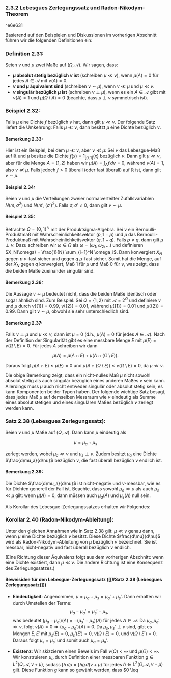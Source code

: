 ### 2.3.2 Lebesgues Zerlegungssatz und Radon-Nikodym-Theorem

^e6e631

Basierend auf den Beispielen und Diskussionen im vorherigen Abschnitt führen wir die folgenden Definitionen ein:

### Definition 2.31:

Seien $\nu$ und $\mu$ zwei Maße auf $(\Omega, \mathcal{A})$. Wir sagen, dass:
- **$\mu$ absolut stetig bezüglich $\nu$ ist** (schreiben $\mu \ll \nu$), wenn $\mu(A) = 0$ für jedes $A \in \mathcal{A}$ mit $\nu(A) = 0$.
- **$\nu$ und $\mu$ äquivalent sind** (schreiben $\nu \sim \mu$), wenn $\nu \ll \mu$ und $\mu \ll \nu$.
- **$\nu$ singulär bezüglich $\mu$ ist** (schreiben $\nu \perp \mu$), wenn es ein $A \in \mathcal{A}$ gibt mit $\nu(A) = 1$ und $\mu(\Omega \setminus A) = 0$ (beachte, dass $\mu \perp \nu$ symmetrisch ist).

### Beispiel 2.32:
Falls $\mu$ eine Dichte $f$ bezüglich $\nu$ hat, dann gilt $\mu \ll \nu$. Der folgende Satz liefert die Umkehrung: Falls $\mu \ll \nu$, dann besitzt $\mu$ eine Dichte bezüglich $\nu$.

#### Bemerkung 2.33:

Hier ist ein Beispiel, bei dem $\mu \ll \nu$, aber $\nu \not\ll \mu$: Sei $\nu$ das Lebesgue-Maß auf $\mathbb{R}$ und $\mu$ besitze die Dichte $f(x) = 1_{[0,1]}(x)$ bezüglich $\nu$. Dann gilt $\mu \ll \nu$, aber für die Menge $A = (1, 2)$ haben wir $\mu(A) = \int_A f \, d\nu = 0$, während $\nu(A) = 1$, also $\nu \not\ll \mu$. Falls jedoch $f > 0$ überall (oder fast überall) auf $\mathbb{R}$ ist, dann gilt $\nu \sim \mu$.

#### Beispiel 2.34:

Seien $\nu$ und $\mu$ die Verteilungen zweier normalverteilter Zufallsvariablen $N(m, \sigma^2)$ und $N(m', (\sigma')^2)$. Falls $\sigma, \sigma' \neq 0$, dann gilt $\nu \sim \mu$.

#### Beispiel 2.35:

Betrachte $\Omega = \{0, 1\}^\mathbb{N}$ mit der Produktsigma-Algebra. Sei $\nu$ ein Bernoulli-Produktmaß mit Wahrscheinlichkeitsvektor $(p, 1 - p)$ und $\mu$ das Bernoulli-Produktmaß mit Wahrscheinlichkeitsvektor $(q, 1 - q)$. Falls $p \neq q$, dann gilt $\mu \perp \nu$. Dazu schreiben wir $\omega \in \Omega$ als $\omega = (\omega_1, \omega_2, \dots)$ und definieren $X_N(\omega) = \frac{1}{N} \sum_{i=1}^N \omega_i$. Dann konvergiert $X_N$ gegen $p$ $\nu$-fast sicher und gegen $q$ $\mu$-fast sicher. Somit hat die Menge, auf der $X_N$ gegen $q$ konvergiert, Maß 1 für $\mu$ und Maß 0 für $\nu$, was zeigt, dass die beiden Maße zueinander singulär sind.

#### Bemerkung 2.36:

Die Aussage $\nu \sim \mu$ bedeutet nicht, dass die beiden Maße identisch oder sogar ähnlich sind. Zum Beispiel: Sei $\Omega = \{1, 2\}$ mit $\mathcal{A} = 2^\Omega$ und definiere $\nu$ und $\mu$ durch $\nu(\{1\}) = 0.99$, $\nu(\{2\}) = 0.01$, während $\mu(\{1\}) = 0.01$ und $\mu(\{2\}) = 0.99$. Dann gilt $\nu \sim \mu$, obwohl sie sehr unterschiedlich sind.

#### Bemerkung 2.37: 

Falls $\nu \perp \mu$ und $\mu \ll \nu$, dann ist $\mu = 0$ (d.h., $\mu(A) = 0$ für jedes $A \in \mathcal{A}$). Nach der Definition der Singularität gibt es eine messbare Menge $E$ mit $\mu(E) = \nu(\Omega \setminus E) = 0$. Für jedes $A$ schreiben wir dann

$$
\mu(A) = \mu(A \cap E) + \mu(A \cap (\Omega \setminus E)).
$$

Daraus folgt $\mu(A \cap E) \leq \mu(E) = 0$ und $\mu(A \cap (\Omega \setminus E)) \leq \nu(\Omega \setminus E) = 0$, da $\mu \ll \nu$.

Die obige Bemerkung zeigt, dass ein nicht-nulles Maß $\mu$ nicht sowohl absolut stetig als auch singulär bezüglich eines anderen Maßes $\nu$ sein kann. Allerdings muss $\mu$ auch nicht entweder singulär oder absolut stetig sein; es kann Komponenten beider Typen haben. Der folgende wichtige Satz besagt, dass jedes Maß $\mu$ auf demselben Messraum wie $\nu$ eindeutig als Summe eines absolut stetigen und eines singulären Maßes bezüglich $\nu$ zerlegt werden kann.

### Satz 2.38 (Lebesgues Zerlegungssatz): 

Seien $\nu$ und $\mu$ Maße auf $(\Omega, \mathcal{A})$. Dann kann $\mu$ eindeutig als

$$
\mu = \mu_a + \mu_s
$$

zerlegt werden, wobei $\mu_a \ll \nu$ und $\mu_s \perp \nu$. Zudem besitzt $\mu_a$ eine Dichte $\frac{d\mu_a}{d\nu}$ bezüglich $\nu$, die fast überall bezüglich $\nu$ endlich ist.

#### Bemerkung 2.39:

Die Dichte $\frac{d\mu_a}{d\nu}$ ist nicht-negativ und $\nu$-messbar, wie es für Dichten generell der Fall ist. Beachte, dass sowohl $\mu_a \ll \mu$ als auch $\mu_s \ll \mu$ gilt: wenn $\mu(A) = 0$, dann müssen auch $\mu_a(A)$ und $\mu_s(A)$ null sein.

Als Korollar des Lebesgue-Zerlegungssatzes erhalten wir Folgendes:

### Korollar 2.40 (Radon-Nikodym-Ableitung): 

Unter den gleichen Annahmen wie in Satz 2.38 gilt: $\mu \ll \nu$ genau dann, wenn $\mu$ eine Dichte bezüglich $\nu$ besitzt. Diese Dichte $\frac{d\mu}{d\nu}$ wird als Radon-Nikodym-Ableitung von $\mu$ bezüglich $\nu$ bezeichnet. Sie ist messbar, nicht-negativ und fast überall bezüglich $\nu$ endlich.

(Eine Richtung dieser Äquivalenz folgt aus dem vorherigen Abschnitt: wenn eine Dichte existiert, dann $\mu \ll \nu$. Die andere Richtung ist eine Konsequenz des Zerlegungssatzes.)

#### Beweisidee für den Lebesgue-Zerlegungssatz ([[#Satz 2.38 (Lebesgues Zerlegungssatz)]])

- **Eindeutigkeit**: Angenommen, $\mu = \mu_a + \mu_s = \mu_a' + \mu_s'$. Dann erhalten wir durch Umstellen der Terme:
$$
\mu_a - \mu_a' = \mu_s' - \mu_s,
$$
was bedeutet $(\mu_a - \mu_a')(A) = -(\mu_s' - \mu_s)(A)$ für jedes $A \in \mathcal{A}$. Da $\mu_a, \mu_a' \ll \nu$, folgt $\nu(A) = 0 \Rightarrow (\mu_a - \mu_a')(A) = 0$. Da $\mu_s, \mu_s' \perp \nu$ sind, gibt es Mengen $E, E'$ mit $\mu_s(E) = 0$, $\mu_s'(E') = 0$, $\nu(\Omega \setminus E) = 0$, und $\nu(\Omega \setminus E') = 0$. Daraus folgt $\mu_s = \mu_s'$ und somit auch $\mu_a = \mu_a'$.

- **Existenz**: Wir skizzieren einen Beweis im Fall $\nu(\Omega) < \infty$ und $\mu(\Omega) < \infty$. Wir konstruieren $\mu_a$ durch Definition einer messbaren Funktion $g \in L^2(\Omega, \mathcal{A}, \nu + \mu)$, sodass $\int h \, d\mu = \int h g \, d(\nu + \mu)$ für jedes $h \in L^2(\Omega, \mathcal{A}, \nu + \mu)$ gilt. Diese Funktion $g$ kann so gewählt werden, dass $0 \leq
